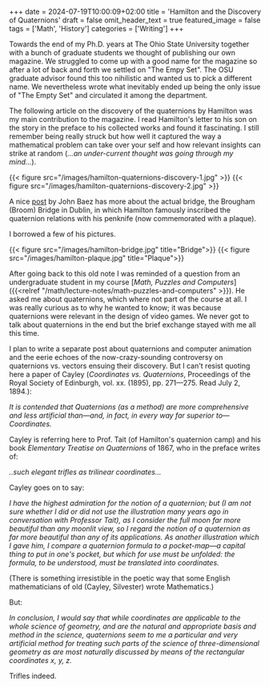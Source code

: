 +++
date = 2024-07-19T10:00:09+02:00
title = 'Hamilton and the Discovery of Quaternions'
draft = false
omit_header_text = true
featured_image = false
tags = ['Math', 'History']
categories = ['Writing']
+++

Towards the end of my Ph.D. years at The Ohio State University
together with a bunch of graduate students we thought of publishing
our own magazine. We struggled to come up with a good name for the
magazine so after a lot of back and forth we settled on "The Empy
Set". The OSU graduate advisor found this too nihilistic and wanted us
to pick a different name. We nevertheless wrote what inevitably ended
up being the only issue of "The Empty Set" and circulated it among the
department.

The following article on the discovery of the quaternions by Hamilton
was my main contribution to the magazine. I read Hamilton's letter to
his son on the story in the preface to his collected works and found
it fascinating. I still remember being really struck but how well it
captured the way a mathematical problem can take over your self and
how relevant insights can strike at random (*...an under-current
thought was going through my mind...*).

{{< figure src="/images/hamilton-quaternions-discovery-1.jpg" >}}
{{< figure src="/images/hamilton-quaternions-discovery-2.jpg" >}}

A nice [post](https://math.ucr.edu/home/baez/octonions/node24.html) by
John Baez has more about the actual bridge, the Brougham (Broom)
Bridge in Dublin, in which Hamilton famously inscribed the quaternion
relations with his penknife (now commemorated with a plaque).

I borrowed a few of his pictures.

{{< figure src="/images/hamilton-bridge.jpg" title="Bridge">}}
{{< figure src="/images/hamilton-plaque.jpg" title="Plaque">}}


After going back to this old note I was reminded of a question from an
undergraduate student in my course
[*Math, Puzzles and Computers*]({{<relref "/math/lecture-notes/math-puzzles-and-computers"  >}}). 
He asked me about quaternions, which where not part of the course at
all. I was really curious as to why he wanted to know; it was because
quaternions were relevant in the design of video games. We never got
to talk about quaternions in the end but the brief exchange stayed
with me all this time.  

I plan to write a separate post about quaternions and computer
animation and the eerie echoes of the now-crazy-sounding controversy
on quaternions vs. vectors ensuing their discovery. But I can't
resist quoting here a paper of Cayley (*Coordinates vs. Quaternions*,
Proceedings of the Royal Society of Edinburgh, vol. xx. (1895),
pp. 271—275. Read July 2, 1894.):

*It is contended that Quaternions (as a method) are more comprehensive
and less artificial than—and, in fact, in every way far superior
to—Coordinates.*

Cayley is referring here to Prof. Tait (of Hamilton's quaternion camp)
and his book *Elementary Treatise on Quaternions* of 1867, who in the
preface writes of:

*..such elegant trifles as trilinear coordinates...*

Cayley goes on to say:

*I have the highest admiration for the notion of a quaternion; but (I
am not sure whether I did or did not use the illustration many years
ago in conversation with Professor Tait), as I consider the full moon
far more beautiful than any moonlit view, so I regard the notion of a
quaternion as far more beautiful than any of its applications. As
another illustration which I gave him, I compare a quaternion formula
to a pocket-map—a capital thing to put in one's pocket, but which
for use must be unfolded: the formula, to be understood, must be
translated into coordinates.*

(There is something irresistible in the poetic way that some English
mathematicians of old (Cayley, Silvester) wrote Mathematics.)

But:

*In conclusion, I would say that while coordinates are applicable to
the whole science of geometry, and are the natural and appropriate
basis and method in the science, quaternions seem to me a particular
and very artificial method for treating such parts of the science of
three-dimensional geometry as are most naturally discussed by means of
the rectangular coordinates x, y, z.*

Trifles indeed.

